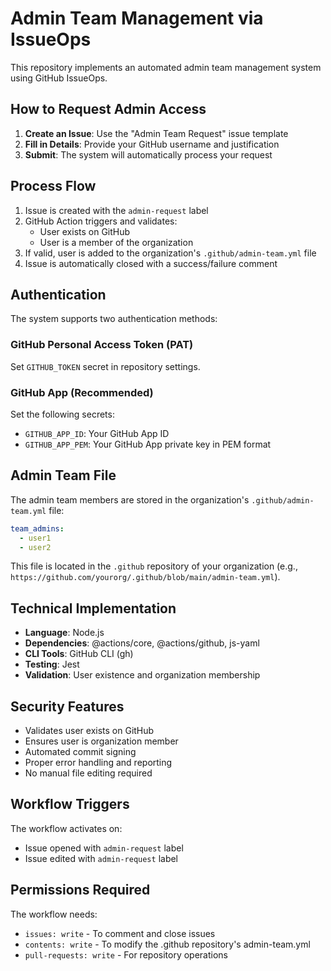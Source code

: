 # Admin Team Management via IssueOps

This repository implements an automated admin team management system using GitHub IssueOps.

## How to Request Admin Access

1. **Create an Issue**: Use the "Admin Team Request" issue template
2. **Fill in Details**: Provide your GitHub username and justification
3. **Submit**: The system will automatically process your request

## Process Flow

1. Issue is created with the `admin-request` label
2. GitHub Action triggers and validates:
   - User exists on GitHub
   - User is a member of the organization
3. If valid, user is added to the organization's `.github/admin-team.yml` file
4. Issue is automatically closed with a success/failure comment

## Authentication

The system supports two authentication methods:

### GitHub Personal Access Token (PAT)
Set `GITHUB_TOKEN` secret in repository settings.

### GitHub App (Recommended)
Set the following secrets:
- `GITHUB_APP_ID`: Your GitHub App ID
- `GITHUB_APP_PEM`: Your GitHub App private key in PEM format

## Admin Team File

The admin team members are stored in the organization's `.github/admin-team.yml` file:

```yaml
team_admins:
  - user1
  - user2
```

This file is located in the `.github` repository of your organization (e.g., `https://github.com/yourorg/.github/blob/main/admin-team.yml`).

## Technical Implementation

- **Language**: Node.js
- **Dependencies**: @actions/core, @actions/github, js-yaml
- **CLI Tools**: GitHub CLI (gh)
- **Testing**: Jest
- **Validation**: User existence and organization membership

## Security Features

- Validates user exists on GitHub
- Ensures user is organization member
- Automated commit signing
- Proper error handling and reporting
- No manual file editing required

## Workflow Triggers

The workflow activates on:
- Issue opened with `admin-request` label
- Issue edited with `admin-request` label

## Permissions Required

The workflow needs:
- `issues: write` - To comment and close issues
- `contents: write` - To modify the .github repository's admin-team.yml
- `pull-requests: write` - For repository operations
